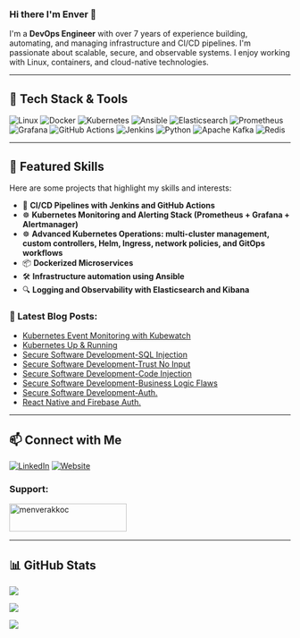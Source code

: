 ### Hi there I'm Enver 👋 

I'm a **DevOps Engineer** with over 7 years of experience building, automating, and managing infrastructure and CI/CD pipelines. I'm passionate about scalable, secure, and observable systems. I enjoy working with Linux, containers, and cloud-native technologies.

---

## 🚀 Tech Stack & Tools

![Linux](https://img.shields.io/badge/Linux-FCC624?style=flat&logo=linux&logoColor=black)
![Docker](https://img.shields.io/badge/Docker-2496ED?style=flat&logo=docker&logoColor=white)
![Kubernetes](https://img.shields.io/badge/Kubernetes-326CE5?style=flat&logo=kubernetes&logoColor=white)
![Ansible](https://img.shields.io/badge/Ansible-EE0000?style=flat&logo=ansible&logoColor=white)
![Elasticsearch](https://img.shields.io/badge/Elasticsearch-005571?style=flat&logo=elasticsearch&logoColor=white)
![Prometheus](https://img.shields.io/badge/Prometheus-E6522C?style=flat&logo=prometheus&logoColor=white)
![Grafana](https://img.shields.io/badge/Grafana-F46800?style=flat&logo=grafana&logoColor=white)
![GitHub Actions](https://img.shields.io/badge/GitHub_Actions-2088FF?style=flat&logo=github-actions&logoColor=white)
![Jenkins](https://img.shields.io/badge/Jenkins-D24939?style=flat&logo=jenkins&logoColor=white)
![Python](https://img.shields.io/badge/Python-3776AB?style=flat&logo=python&logoColor=white)
![Apache Kafka](https://img.shields.io/badge/Kafka-231F20?style=flat&logo=apache-kafka&logoColor=white)
![Redis](https://img.shields.io/badge/Redis-DC382D?style=flat&logo=redis&logoColor=white)

---

## 📌 Featured Skills

Here are some projects that highlight my skills and interests:

- 🔧 **CI/CD Pipelines with Jenkins and GitHub Actions**
- ☸️ **Kubernetes Monitoring and Alerting Stack (Prometheus + Grafana + Alertmanager)**
- ☸️ **Advanced Kubernetes Operations: multi-cluster management, custom controllers, Helm, Ingress, network policies, and GitOps workflows**
- 📦 **Dockerized Microservices**
- 🛠️ **Infrastructure automation using Ansible**
- 🔍 **Logging and Observability with Elasticsearch and Kibana**

### 📕 Latest Blog Posts:

- [Kubernetes Event Monitoring with Kubewatch](https://medium.com/tom-tech/kubernetes-event-monitoring-with-kubewatch-1736cdfa660c)
- [Kubernetes Up & Running](https://medium.com/@m.enver.akkoc/book-notes-kubernetes-up-running-chapter-1-8ae7fbd46d80)
- [Secure Software Development-SQL Injection](https://medium.com/@m.enver.akkoc/secure-software-development-sql-injections-880fbcaf1473)
- [Secure Software Development-Trust No Input](https://medium.com/@m.enver.akkoc/secure-software-development-trust-no-input-90eb6c5e7c39)
- [Secure Software Development-Code Injection](https://medium.com/@m.enver.akkoc/secure-software-development-code-injection-ae94496fd559)
- [Secure Software Development-Business Logic Flaws](https://medium.com/@m.enver.akkoc/secure-software-development-business-logic-flaws-2305bdd3344b)
- [Secure Software Development-Auth.](https://medium.com/@m.enver.akkoc/secure-software-development-authentication-62452d26405b)
- [React Native and Firebase Auth.](https://medium.com/@m.enver.akkoc/react-native-and-firebase-authentication-b9c4b40b5409)

---

## 📫 Connect with Me

[![LinkedIn](https://img.shields.io/badge/LinkedIn-0077B5?style=flat&logo=linkedin&logoColor=white)](https://www.linkedin.com/in/mehmetenverakkoc/)
[![Website](https://img.shields.io/badge/Website-000000?style=flat&logo=About.me&logoColor=white)](https://enverakkoc.netlify.app)


<h3 align="left">Support:</h3>
<p><a href="https://www.buymeacoffee.com/menverakkoc"> <img align="left" src="https://cdn.buymeacoffee.com/buttons/v2/default-yellow.png" height="50" width="210" alt="menverakkoc" /></a></p><br><br>
<br/>

---
## 📊 GitHub Stats

![](https://komarev.com/ghpvc/?username=akkoc16&color=orange)

![](https://github-profile-trophy.vercel.app/?username=akkoc16&theme=gruvbox)

![](https://github-profile-summary-cards.vercel.app/api/cards/profile-details?username=akkoc16&theme=dark)
